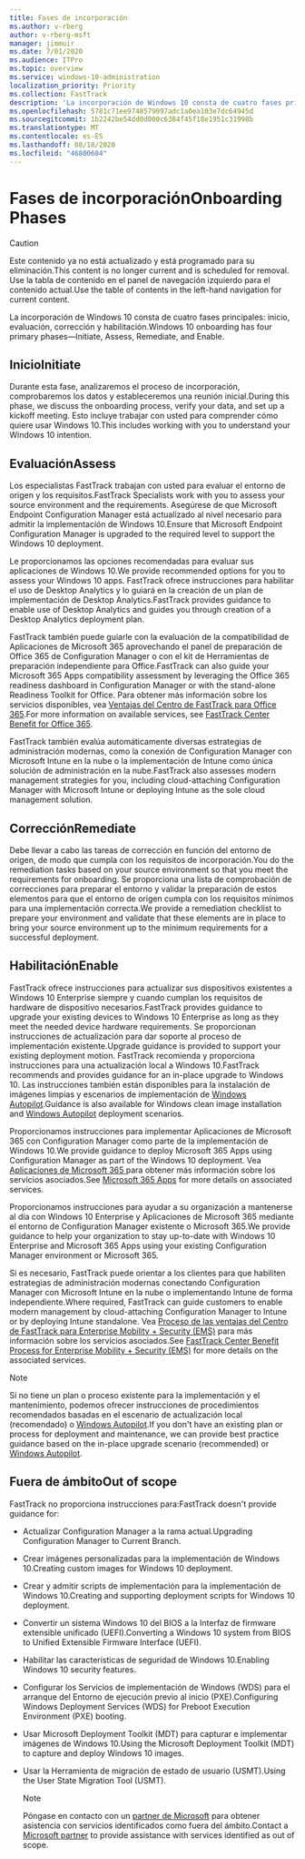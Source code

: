 ```yaml
---
title: Fases de incorporación
ms.author: v-rberg
author: v-rberg-msft
manager: jimmuir
ms.date: 7/01/2020
ms.audience: ITPro
ms.topic: overview
ms.service: windows-10-administration
localization_priority: Priority
ms.collection: FastTrack
description: 'La incorporación de Windows 10 consta de cuatro fases principales: inicio, evaluación, corrección y habilitación.'
ms.openlocfilehash: 5781c71ee9748579097adc1a0ea103e7dc64945d
ms.sourcegitcommit: 1b2242be54dd0d000c6384f45f18e1951c31998b
ms.translationtype: MT
ms.contentlocale: es-ES
ms.lasthandoff: 08/18/2020
ms.locfileid: "46800684"
---
```

# <a name="onboarding-phases"></a><span data-ttu-id="496ac-103">Fases de incorporación</span><span class="sxs-lookup"><span data-stu-id="496ac-103">Onboarding Phases</span></span>

> [!CAUTION]
> <span data-ttu-id="496ac-104">Este contenido ya no está actualizado y está programado para su eliminación.</span><span class="sxs-lookup"><span data-stu-id="496ac-104">This content is no longer current and is scheduled for removal.</span></span> <span data-ttu-id="496ac-105">Use la tabla de contenido en el panel de navegación izquierdo para el contenido actual.</span><span class="sxs-lookup"><span data-stu-id="496ac-105">Use the table of contents in the left-hand navigation for current content.</span></span>

<span data-ttu-id="496ac-106">La incorporación de Windows 10 consta de cuatro fases principales: inicio, evaluación, corrección y habilitación.</span><span class="sxs-lookup"><span data-stu-id="496ac-106">Windows 10 onboarding has four primary phases—Initiate, Assess, Remediate, and Enable.</span></span>

## <a name="initiate"></a><span data-ttu-id="496ac-107">Inicio</span><span class="sxs-lookup"><span data-stu-id="496ac-107">Initiate</span></span>

<span data-ttu-id="496ac-108">Durante esta fase, analizaremos el proceso de incorporación, comprobaremos los datos y estableceremos una reunión inicial.</span><span class="sxs-lookup"><span data-stu-id="496ac-108">During this phase, we discuss the onboarding process, verify your data, and set up a kickoff meeting.</span></span> <span data-ttu-id="496ac-109">Esto incluye trabajar con usted para comprender cómo quiere usar Windows 10.</span><span class="sxs-lookup"><span data-stu-id="496ac-109">This includes working with you to understand your Windows 10 intention.</span></span>

## <a name="assess"></a><span data-ttu-id="496ac-110">Evaluación</span><span class="sxs-lookup"><span data-stu-id="496ac-110">Assess</span></span>

<span data-ttu-id="496ac-111">Los especialistas FastTrack trabajan con usted para evaluar el entorno de origen y los requisitos.</span><span class="sxs-lookup"><span data-stu-id="496ac-111">FastTrack Specialists work with you to assess your source environment and the requirements.</span></span> <span data-ttu-id="496ac-112">Asegúrese de que Microsoft Endpoint Configuration Manager está actualizado al nivel necesario para admitir la implementación de Windows 10.</span><span class="sxs-lookup"><span data-stu-id="496ac-112">Ensure that Microsoft Endpoint Configuration Manager is upgraded to the required level to support the Windows 10 deployment.</span></span> 

<span data-ttu-id="496ac-113">Le proporcionamos las opciones recomendadas para evaluar sus aplicaciones de Windows 10.</span><span class="sxs-lookup"><span data-stu-id="496ac-113">We provide recommended options for you to assess your Windows 10 apps.</span></span> <span data-ttu-id="496ac-114">FastTrack ofrece instrucciones para habilitar el uso de Desktop Analytics y lo guiará en la creación de un plan de implementación de Desktop Analytics.</span><span class="sxs-lookup"><span data-stu-id="496ac-114">FastTrack provides guidance to enable use of Desktop Analytics and guides you through creation of a Desktop Analytics deployment plan.</span></span>

<span data-ttu-id="496ac-115">FastTrack también puede guiarle con la evaluación de la compatibilidad de Aplicaciones de Microsoft 365 aprovechando el panel de preparación de Office 365 de Configuration Manager o con el kit de Herramientas de preparación independiente para Office.</span><span class="sxs-lookup"><span data-stu-id="496ac-115">FastTrack can also guide your Microsoft 365 Apps compatibility assessment by leveraging the Office 365 readiness dashboard in Configuration Manager or with the stand-alone Readiness Toolkit for Office.</span></span> <span data-ttu-id="496ac-116">Para obtener más información sobre los servicios disponibles, vea [Ventajas del Centro de FastTrack para Office 365](O365-fasttrack-benefit-for-office-365.md).</span><span class="sxs-lookup"><span data-stu-id="496ac-116">For more information on available services, see [FastTrack Center Benefit for Office 365](O365-fasttrack-benefit-for-office-365.md).</span></span> 

<span data-ttu-id="496ac-117">FastTrack también evalúa automáticamente diversas estrategias de administración modernas, como la conexión de Configuration Manager con Microsoft Intune en la nube o la implementación de Intune como única solución de administración en la nube.</span><span class="sxs-lookup"><span data-stu-id="496ac-117">FastTrack also assesses modern management strategies for you, including cloud-attaching Configuration Manager with Microsoft Intune or deploying Intune as the sole cloud management solution.</span></span>

## <a name="remediate"></a><span data-ttu-id="496ac-118">Corrección</span><span class="sxs-lookup"><span data-stu-id="496ac-118">Remediate</span></span>

<span data-ttu-id="496ac-119">Debe llevar a cabo las tareas de corrección en función del entorno de origen, de modo que cumpla con los requisitos de incorporación.</span><span class="sxs-lookup"><span data-stu-id="496ac-119">You do the remediation tasks based on your source environment so that you meet the requirements for onboarding.</span></span> <span data-ttu-id="496ac-120">Se proporciona una lista de comprobación de correcciones para preparar el entorno y validar la preparación de estos elementos para que el entorno de origen cumpla con los requisitos mínimos para una implementación correcta.</span><span class="sxs-lookup"><span data-stu-id="496ac-120">We provide a remediation checklist to prepare your environment and validate that these elements are in place to bring your source environment up to the minimum requirements for a successful deployment.</span></span> 

## <a name="enable"></a><span data-ttu-id="496ac-121">Habilitación</span><span class="sxs-lookup"><span data-stu-id="496ac-121">Enable</span></span>

<span data-ttu-id="496ac-122">FastTrack ofrece instrucciones para actualizar sus dispositivos existentes a Windows 10 Enterprise siempre y cuando cumplan los requisitos de hardware de dispositivo necesarios.</span><span class="sxs-lookup"><span data-stu-id="496ac-122">FastTrack provides guidance to upgrade your existing devices to Windows 10 Enterprise as long as they meet the needed device hardware requirements.</span></span> <span data-ttu-id="496ac-123">Se proporcionan instrucciones de actualización para dar soporte al proceso de implementación existente.</span><span class="sxs-lookup"><span data-stu-id="496ac-123">Upgrade guidance is provided to support your existing deployment motion.</span></span> <span data-ttu-id="496ac-124">FastTrack recomienda y proporciona instrucciones para una actualización local a Windows 10.</span><span class="sxs-lookup"><span data-stu-id="496ac-124">FastTrack recommends and provides guidance for an in-place upgrade to Windows 10.</span></span> <span data-ttu-id="496ac-125">Las instrucciones también están disponibles para la instalación de imágenes limpias y escenarios de implementación de [Windows Autopilot](EMS-onboarding-phases.md#windows-autopilot).</span><span class="sxs-lookup"><span data-stu-id="496ac-125">Guidance is also available for Windows clean image installation and [Windows Autopilot](EMS-onboarding-phases.md#windows-autopilot) deployment scenarios.</span></span> 

<span data-ttu-id="496ac-126">Proporcionamos instrucciones para implementar Aplicaciones de Microsoft 365 con Configuration Manager como parte de la implementación de Windows 10.</span><span class="sxs-lookup"><span data-stu-id="496ac-126">We provide guidance to deploy Microsoft 365 Apps using Configuration Manager as part of the Windows 10 deployment.</span></span> <span data-ttu-id="496ac-127">Vea [Aplicaciones de Microsoft 365 ](O365-onboarding-and-migration.md#microsoft-365-apps) para obtener más información sobre los servicios asociados.</span><span class="sxs-lookup"><span data-stu-id="496ac-127">See [Microsoft 365 Apps](O365-onboarding-and-migration.md#microsoft-365-apps) for more details on associated services.</span></span>

<span data-ttu-id="496ac-128">Proporcionamos instrucciones para ayudar a su organización a mantenerse al día con Windows 10 Enterprise y Aplicaciones de Microsoft 365 mediante el entorno de Configuration Manager existente o Microsoft 365.</span><span class="sxs-lookup"><span data-stu-id="496ac-128">We provide guidance to help your organization to stay up-to-date with Windows 10 Enterprise and Microsoft 365 Apps using your existing Configuration Manager environment or Microsoft 365.</span></span>

<span data-ttu-id="496ac-129">Si es necesario, FastTrack puede orientar a los clientes para que habiliten estrategias de administración modernas conectando Configuration Manager con Microsoft Intune en la nube o implementando Intune de forma independiente.</span><span class="sxs-lookup"><span data-stu-id="496ac-129">Where required, FastTrack can guide customers to enable modern management by cloud-attaching Configuration Manager to Intune or by deploying Intune standalone.</span></span> <span data-ttu-id="496ac-130">Vea [Proceso de las ventajas del Centro de FastTrack para Enterprise Mobility + Security (EMS)](EMS-fasttrack-process.md) para más información sobre los servicios asociados.</span><span class="sxs-lookup"><span data-stu-id="496ac-130">See [FastTrack Center Benefit Process for Enterprise Mobility + Security (EMS)](EMS-fasttrack-process.md) for more details on the associated services.</span></span>

> [!NOTE]
> <span data-ttu-id="496ac-131">Si no tiene un plan o proceso existente para la implementación y el mantenimiento, podemos ofrecer instrucciones de procedimientos recomendados basadas en el escenario de actualización local (recomendado) o [Windows Autopilot](EMS-onboarding-phases.md#windows-autopilot).</span><span class="sxs-lookup"><span data-stu-id="496ac-131">If you don't have an existing plan or process for deployment and maintenance, we can provide best practice guidance based on the in-place upgrade scenario (recommended) or [Windows Autopilot](EMS-onboarding-phases.md#windows-autopilot).</span></span>

## <a name="out-of-scope"></a><span data-ttu-id="496ac-132">Fuera de ámbito</span><span class="sxs-lookup"><span data-stu-id="496ac-132">Out of scope</span></span>

<span data-ttu-id="496ac-133">FastTrack no proporciona instrucciones para:</span><span class="sxs-lookup"><span data-stu-id="496ac-133">FastTrack doesn't provide guidance for:</span></span>

- <span data-ttu-id="496ac-134">Actualizar Configuration Manager a la rama actual.</span><span class="sxs-lookup"><span data-stu-id="496ac-134">Upgrading Configuration Manager to Current Branch.</span></span>
- <span data-ttu-id="496ac-135">Crear imágenes personalizadas para la implementación de Windows 10.</span><span class="sxs-lookup"><span data-stu-id="496ac-135">Creating custom images for Windows 10 deployment.</span></span>
- <span data-ttu-id="496ac-136">Crear y admitir scripts de implementación para la implementación de Windows 10.</span><span class="sxs-lookup"><span data-stu-id="496ac-136">Creating and supporting deployment scripts for Windows 10 deployment.</span></span>
- <span data-ttu-id="496ac-137">Convertir un sistema Windows 10 del BIOS a la Interfaz de firmware extensible unificado (UEFI).</span><span class="sxs-lookup"><span data-stu-id="496ac-137">Converting a Windows 10 system from BIOS to Unified Extensible Firmware Interface (UEFI).</span></span>
- <span data-ttu-id="496ac-138">Habilitar las características de seguridad de Windows 10.</span><span class="sxs-lookup"><span data-stu-id="496ac-138">Enabling Windows 10 security features.</span></span> 
- <span data-ttu-id="496ac-139">Configurar los Servicios de implementación de Windows (WDS) para el arranque del Entorno de ejecución previo al inicio (PXE).</span><span class="sxs-lookup"><span data-stu-id="496ac-139">Configuring Windows Deployment Services (WDS) for Preboot Execution Environment (PXE) booting.</span></span>
- <span data-ttu-id="496ac-140">Usar Microsoft Deployment Toolkit (MDT) para capturar e implementar imágenes de Windows 10.</span><span class="sxs-lookup"><span data-stu-id="496ac-140">Using the Microsoft Deployment Toolkit (MDT) to capture and deploy Windows 10 images.</span></span>
- <span data-ttu-id="496ac-141">Usar la Herramienta de migración de estado de usuario (USMT).</span><span class="sxs-lookup"><span data-stu-id="496ac-141">Using the User State Migration Tool (USMT).</span></span>

  > [!NOTE]
  > <span data-ttu-id="496ac-142">Póngase en contacto con un [partner de Microsoft](https://go.microsoft.com/fwlink/?linkid=2080150) para obtener asistencia con servicios identificados como fuera del ámbito.</span><span class="sxs-lookup"><span data-stu-id="496ac-142">Contact a [Microsoft partner](https://go.microsoft.com/fwlink/?linkid=2080150) to provide assistance with services identified as out of scope.</span></span>

 